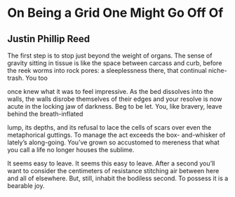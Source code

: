 # On Being a Grid One Might Go Off Of
## Justin Phillip Reed
The first step is to stop just beyond the weight of organs.
The sense of gravity sitting in tissue is like the space between
carcass and curb, before the reek worms into rock pores:
a sleeplessness there, that continual niche-trash. You too

once knew what it was to feel impressive. As the bed dissolves
into the walls, the walls disrobe themselves of their edges
and your resolve is now acute in the locking jaw of darkness.
Beg to be let. You, like bravery, leave behind the breath-inflated

lump, its depths, and its refusal to lace the cells of scars over even
the metaphorical guttings. To manage the act exceeds the box-
and-whisker of lately’s along-going. You’ve grown so accustomed
to mereness that what you call a life no longer houses the sublime.

It seems easy to leave. It seems this easy to leave. After
a second you’ll want to consider the centimeters of resistance
stitching air between here and all of elsewhere. But, still,
inhabit the bodiless second. To possess it is a bearable joy.
